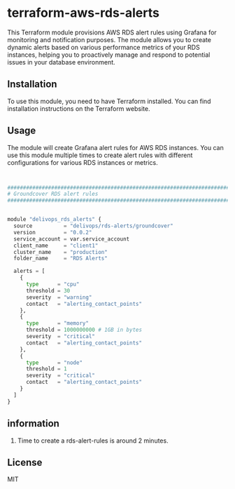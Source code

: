 # terraform-aws-rds-alerts
This Terraform module provisions AWS RDS alert rules using Grafana for monitoring and notification purposes. The module allows you to create dynamic alerts based on various performance metrics of your RDS instances, helping you to proactively manage and respond to potential issues in your database environment.

## Installation
To use this module, you need to have Terraform installed. You can find installation instructions on the Terraform website.

## Usage
The module will create Grafana alert rules for AWS RDS instances. You can use this module multiple times to create alert rules with different configurations for various RDS instances or metrics.

```python


################################################################################
# Groundcover RDS alert rules
################################################################################


module "delivops_rds_alerts" {
  source          = "delivops/rds-alerts/groundcover"
  version         = "0.0.2"
  service_account = var.service_account
  client_name     = "client1"
  cluster_name    = "production"
  folder_name     = "RDS Alerts"

  alerts = [
    {
      type      = "cpu"
      threshold = 30
      severity  = "warning"
      contact   = "alerting_contact_points"
    },
    {
      type      = "memory"
      threshold = 1000000000 # 1GB in bytes
      severity  = "critical"
      contact   = "alerting_contact_points"
    },
    {
      type      = "node"
      threshold = 1
      severity  = "critical"
      contact   = "alerting_contact_points"
    }
  ]
}


```

<!-- BEGIN_TF_DOCS -->
<!-- END_TF_DOCS -->

## information

1. Time to create a rds-alert-rules is around 2 minutes.

## License

MIT